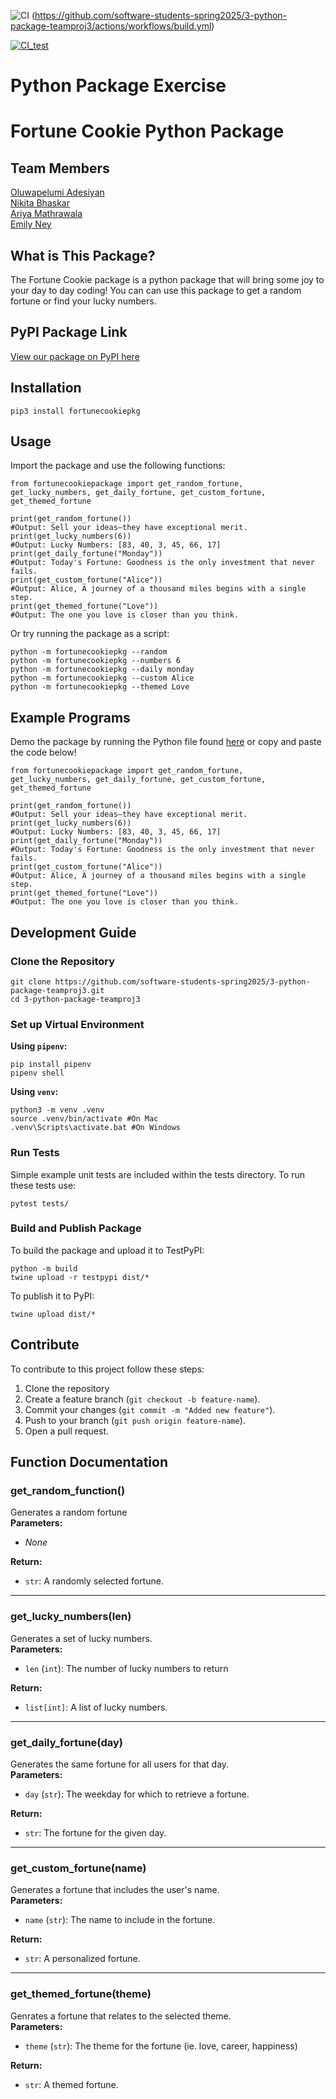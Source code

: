 ![CI](https://github.com/software-students-spring2025/3-python-package-teamproj3/actions/workflows/build.yml/badge.svg)
(https://github.com/software-students-spring2025/3-python-package-teamproj3/actions/workflows/build.yml)

[![CI_test](https://github.com/software-students-spring2025/3-python-package-teamproj3/actions/workflows/build.yml/badge.svg?branch=main)](https://github.com/software-students-spring2025/3-python-package-teamproj3/actions/workflows/build.yml/badge.svg)


# Python Package Exercise

# Fortune Cookie Python Package

## Team Members

[Oluwapelumi Adesiyan](https://github.com/oadesiyan) <br />
[Nikita Bhaskar](https://github.com/nikitabhaskar) <br />
[Ariya Mathrawala](https://github.com/ariyamath29) <br />
[Emily Ney](https://github.com/EmilyNey) <br />

## What is This Package?

The Fortune Cookie package is a python package that will bring some joy to your day to day coding! You can can use this package to get a random fortune or find your lucky numbers.

## PyPI Package Link

[View our package on PyPI here](https://pypi.org)

## Installation

`pip3 install fortunecookiepkg`

## Usage

Import the package and use the following functions:

```
from fortunecookiepackage import get_random_fortune, get_lucky_numbers, get_daily_fortune, get_custom_fortune, get_themed_fortune

print(get_random_fortune())
#Output: Sell your ideas—they have exceptional merit.
print(get_lucky_numbers(6))
#Output: Lucky Numbers: [83, 40, 3, 45, 66, 17]
print(get_daily_fortune("Monday"))
#Output: Today's Fortune: Goodness is the only investment that never fails.
print(get_custom_fortune("Alice"))
#Output: Alice, A journey of a thousand miles begins with a single step.
print(get_themed_fortune("Love"))
#Output: The one you love is closer than you think.
```

Or try running the package as a script:

```
python -m fortunecookiepkg --random
python -m fortunecookiepkg --numbers 6
python -m fortunecookiepkg --daily monday
python -m fortunecookiepkg --custom Alice
python -m fortunecookiepkg --themed Love
```
## Example Programs

Demo the package by running the Python file found [here](./example.py) or copy and paste the code below!

```
from fortunecookiepackage import get_random_fortune, get_lucky_numbers, get_daily_fortune, get_custom_fortune, get_themed_fortune

print(get_random_fortune()) 
#Output: Sell your ideas—they have exceptional merit.
print(get_lucky_numbers(6))
#Output: Lucky Numbers: [83, 40, 3, 45, 66, 17]
print(get_daily_fortune("Monday"))
#Output: Today's Fortune: Goodness is the only investment that never fails.
print(get_custom_fortune("Alice"))
#Output: Alice, A journey of a thousand miles begins with a single step.
print(get_themed_fortune("Love"))
#Output: The one you love is closer than you think.
```

## Development Guide

### Clone the Repository

```
git clone https://github.com/software-students-spring2025/3-python-package-teamproj3.git
cd 3-python-package-teamproj3
```

### Set up Virtual Environment

**Using `pipenv`:**

```
pip install pipenv
pipenv shell
```

**Using `venv`:**

```
python3 -m venv .venv
source .venv/bin/activate #On Mac
.venv\Scripts\activate.bat #On Windows
```

### Run Tests

Simple example unit tests are included within the tests directory. To run these tests use:

```
pytest tests/
```

### Build and Publish Package

To build the package and upload it to TestPyPI:

```
python -m build
twine upload -r testpypi dist/*
```

To publish it to PyPI:

```
twine upload dist/*
```

## Contribute

To contribute to this project follow these steps:

1. Clone the repository
2. Create a feature branch (`git checkout -b feature-name`).
3. Commit your changes (`git commit -m "Added new feature"`).
4. Push to your branch (`git push origin feature-name`).
5. Open a pull request.

## Function Documentation

### get_random_function()

Generates a random fortune <br />
**Parameters:** <br />

- _None_

**Return:** <br />

- `str`: A randomly selected fortune.

---

### get_lucky_numbers(len)

Generates a set of lucky numbers. <br />
**Parameters:** <br />

- `len` (`int`): The number of lucky numbers to return

**Return:** <br />

- `list[int]`: A list of lucky numbers.

---

### get_daily_fortune(day)

Generates the same fortune for all users for that day. <br />
**Parameters:** <br />

- `day` (`str`): The weekday for which to retrieve a fortune.

**Return:** <br />

- `str`: The fortune for the given day.

---

### get_custom_fortune(name)

Generates a fortune that includes the user's name. <br />
**Parameters:**

- `name` (`str`): The name to include in the fortune.

**Return:** <br />

- `str`: A personalized fortune.

---

### get_themed_fortune(theme)

Genrates a fortune that relates to the selected theme. <br />
**Parameters:**

- `theme` (`str`): The theme for the fortune (ie. love, career, happiness)

**Return:** <br />

- `str`: A themed fortune.
